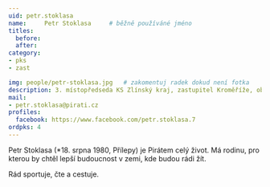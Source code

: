 ```yaml
---
uid: petr.stoklasa
name:     Petr Stoklasa  	# běžně používáné jméno
titles:
  before: 
  after:
category:
- pks
- zast

img: people/petr-stoklasa.jpg   # zakomentuj radek dokud není fotka
description: 3. místopředseda KS Zlínský kraj, zastupitel Kroměříže, obchodník # kratký popis, max 160 znaků
mail:
- petr.stoklasa@pirati.cz
profiles:
  facebook: https://www.facebook.com/petr.stoklasa.7
ordpks: 4
---
```


Petr Stoklasa (*18. srpna 1980, Přílepy) je Pirátem celý život. Má rodinu, pro kterou by chtěl lepší budoucnost v zemi, kde budou rádi žít.

Rád sportuje, čte a cestuje.
